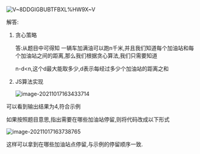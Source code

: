 ![V~8DDGIGBUBTFBXL%HW9X~V](https://gitee.com/IU_czx/images/raw/master/img/%E5%8A%A0%E6%B2%B9(%E8%B4%AA%E5%BF%83%E7%AE%97%E6%B3%95).png)

解答:

1. 贪心策略

   答:从题目中可得知 一辆车加满油可以跑n千米,并且我们知道每个加油站和每个加油站之间的距离,那么我们根据贪心算法,我们只需要知道

   n-d<n,这个d最大能取多少,d表示每经过多少个加油站的距离之和

2. JS算法实现

   ![image-20211017163433714](https://gitee.com/IU_czx/images/raw/master/img/%E5%8A%A0%E6%B2%B9(%E8%B4%AA%E5%BF%83JS%E7%AE%97%E6%B3%95).png)

可以看到输出结果为4,符合示例

如果按照题目意思,指出需要在哪些加油站停留,则将代码改成以下形式

![image-20211017163738765](https://gitee.com/IU_czx/images/raw/master/img/JS%E4%BB%A3%E7%A0%81%E5%AE%9E%E7%8E%B0%E5%8A%A0%E6%B2%B9%E8%B4%AA%E5%BF%83%E7%AE%97%E6%B3%95.png)

这样可以拿到在哪些加油站点停留,与示例的停留顺序一致.